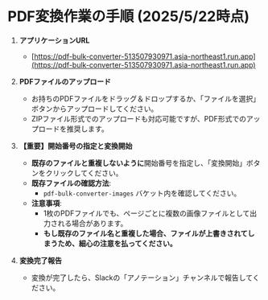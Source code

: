 # PDF変換作業の手順 (2025/5/22時点)

1.  **アプリケーションURL**
    *   [https://pdf-bulk-converter-513507930971.asia-northeast1.run.app](https://pdf-bulk-converter-513507930971.asia-northeast1.run.app)

2.  **PDFファイルのアップロード**
    *   お持ちのPDFファイルをドラッグ＆ドロップするか、「ファイルを選択」ボタンからアップロードしてください。
    *   ZIPファイル形式でのアップロードも対応可能ですが、PDF形式でのアップロードを推奨します。

3.  **【重要】開始番号の指定と変換開始**
    *   **既存のファイルと重複しないように**開始番号を指定し、「変換開始」ボタンをクリックしてください。
    *   **既存ファイルの確認方法**:
        *   `pdf-bulk-converter-images` バケット内を確認してください。
    *   **注意事項**:
        *   1枚のPDFファイルでも、ページごとに複数の画像ファイルとして出力される場合があります。
        *   **もし既存のファイル名と重複した場合、ファイルが上書きされてしまうため、細心の注意を払ってください。**

4.  **変換完了報告**
    *   変換が完了したら、Slackの「アノテーション」チャンネルで報告してください。 